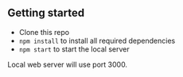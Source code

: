 ## Getting started

- Clone this repo
- `npm install` to install all required dependencies
- `npm start` to start the local server

Local web server will use port 3000.
